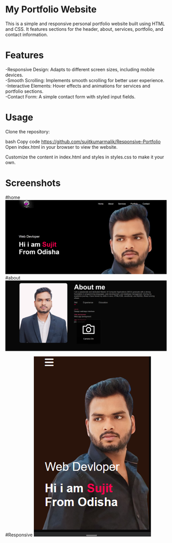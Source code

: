 # My Portfolio Website<br>
This is a simple and responsive personal portfolio website built using HTML and CSS. It features sections for the header, about, services, portfolio, and contact information.

# Features<br>
-Responsive Design: Adapts to different screen sizes, including mobile devices.<br>
-Smooth Scrolling: Implements smooth scrolling for better user experience.<br>
-Interactive Elements: Hover effects and animations for services and portfolio sections.<br>
-Contact Form: A simple contact form with styled input fields.<br>
# Usage
Clone the repository:

bash
Copy code
https://github.com/sujitkumarmalik/Responsive-Portfolio
Open index.html in your browser to view the website.

Customize the content in index.html and styles in styles.css to make it your own.

# Screenshots
  #home
![img](https://github.com/sujitkumarmalik/Responsive-Portfolio/blob/main/Screenshot%202024-08-23%20112717.png)
  #about
![img](https://github.com/sujitkumarmalik/Responsive-Portfolio/blob/main/Screenshot%202024-08-23%20112753.png)

#Responsive
![img](https://github.com/sujitkumarmalik/Responsive-Portfolio/blob/main/Screenshot%202024-08-23%20112842.png)



